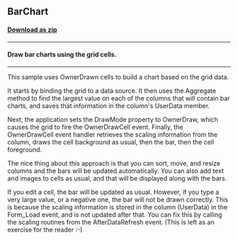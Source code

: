 ## BarChart
#### [Download as zip](https://minhaskamal.github.io/DownGit/#/home?url=https://github.com/GrapeCity/ComponentOne-WinForms-Samples/tree/master/NetFramework\FlexGrid\VB\BarChart)
____
#### Draw bar charts using the grid cells.
____
This sample uses OwnerDrawn cells to build a chart based on the grid data. 

It starts by binding the grid to a data source. It then uses the Aggregate method to find the largest value on each of the columns that will contain bar charts, and saves that information in the column's UserData member. 

Next, the application sets the DrawMode property to OwnerDraw, which causes the grid to fire the OwnerDrawCell event. Finally, the OwnerDrawCell event handler retrieves the scaling information from the column, draws the cell background as usual, then the bar, then the cell foreground. 

The nice thing about this approach is that you can sort, move, and resize columns and the bars will be updated automatically. You can also add text and images to cells as usual, and that will be displayed along with the bars. 

If you edit a cell, the bar will be updated as usual. However, if you type a very large value, or a negative one, the bar will not be drawn correctly. This is because the scaling information is stored in the column (UserData) in the Form_Load event, and is not updated after that. You can fix this by calling the scaling routines from the AfterDataRefresh event. (This is left as an exercise for the reader :-) 